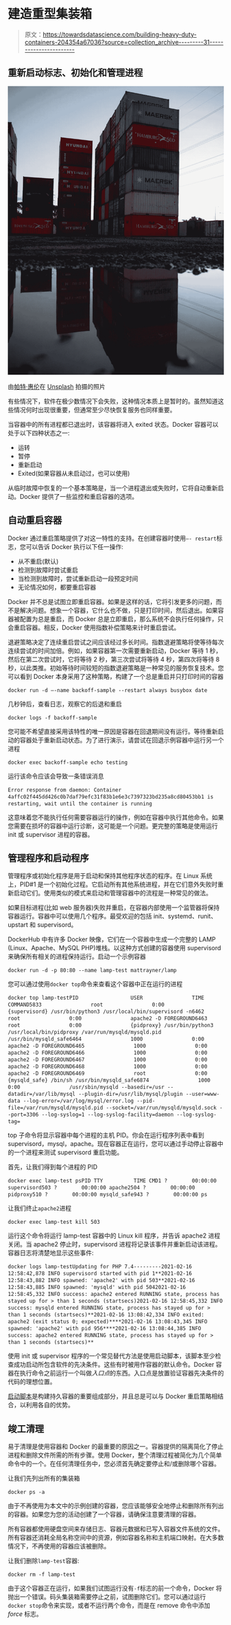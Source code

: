 # 建造重型集装箱

> 原文：<https://towardsdatascience.com/building-heavy-duty-containers-204354a67036?source=collection_archive---------31----------------------->

## 重新启动标志、初始化和管理进程

![](img/55ca6caf13cfb753a82a0a7e632a030a.png)

由[帕特·惠伦](https://unsplash.com/@patwhelen?utm_source=unsplash&utm_medium=referral&utm_content=creditCopyText)在 [Unsplash](https://unsplash.com/s/photos/heavy-duty?utm_source=unsplash&utm_medium=referral&utm_content=creditCopyText) 拍摄的照片

有些情况下，软件在极少数情况下会失败，这种情况本质上是暂时的。虽然知道这些情况何时出现很重要，但通常至少尽快恢复服务也同样重要。

当容器中的所有进程都已退出时，该容器将进入 exited 状态。Docker 容器可以处于以下四种状态之一:

*   运转
*   暂停
*   重新启动
*   Exited(如果容器从未启动过，也可以使用)

从临时故障中恢复的一个基本策略是，当一个进程退出或失败时，它将自动重新启动。Docker 提供了一些监控和重启容器的选项。

## 自动重启容器

Docker 通过重启策略提供了对这一特性的支持。在创建容器时使用`—- restart`标志，您可以告诉 Docker 执行以下任一操作:

*   从不重启(默认)
*   检测到故障时尝试重启
*   当检测到故障时，尝试重新启动一段预定时间
*   无论情况如何，都要重启容器

Docker 并不总是试图立即重启容器。如果是这样的话，它将引发更多的问题，而不是解决问题。想象一个容器，它什么也不做，只是打印时间，然后退出。如果容器被配置为总是重启，而 Docker 总是立即重启，那么系统不会执行任何操作，只会重启容器。相反，Docker 使用指数补偿策略来计时重启尝试。

退避策略决定了连续重启尝试之间应该经过多长时间。指数退避策略将使等待每次连续尝试的时间加倍。例如，如果容器第一次需要重新启动，Docker 等待 1 秒，然后在第二次尝试时，它将等待 2 秒，第三次尝试将等待 4 秒，第四次将等待 8 秒，以此类推。初始等待时间较短的指数退避策略是一种常见的服务恢复技术。您可以看到 Docker 本身采用了这种策略，构建了一个总是重启并只打印时间的容器

```
docker run -d —-name backoff-sample --restart always busybox date
```

几秒钟后，查看日志，观察它的后退和重启

```
docker logs -f backoff-sample
```

您可能不希望直接采用该特性的唯一原因是容器在回退期间没有运行。等待重新启动的容器处于重新启动状态。为了进行演示，请尝试在回退示例容器中运行另一个进程

```
docker exec backoff-sample echo testing
```

运行该命令应该会导致一条错误消息

```
Error response from daemon: Container 4affc02f445dd426c0b7daf79efc31f83b1e6e3c7397323bd235a8cd80453bb1 is restarting, wait until the container is running
```

这意味着您不能执行任何需要容器运行的操作，例如在容器中执行其他命令。如果您需要在损坏的容器中运行诊断，这可能是一个问题。更完整的策略是使用运行 init 或 supervisor 进程的容器。

## 管理程序和启动程序

管理程序或初始化程序是用于启动和保持其他程序状态的程序。在 Linux 系统上，PID#1 是一个初始化过程。它启动所有其他系统进程，并在它们意外失败时重新启动它们。使用类似的模式来启动和管理容器中的流程是一种常见的做法。

如果目标进程(比如 web 服务器)失败并重启，在容器内部使用一个监管器将保持容器运行。容器中可以使用几个程序。最受欢迎的包括 init、systemd、runit、upstart 和 supervisord。

DockerHub 中有许多 Docker 映像，它们在一个容器中生成一个完整的 LAMP (Linux、Apache、MySQL PHP)堆栈。以这种方式创建的容器使用 supervisord 来确保所有相关的进程保持运行。启动一个示例容器

```
docker run -d -p 80:80 --name lamp-test mattrayner/lamp
```

您可以通过使用`docker top`命令来查看这个容器中正在运行的进程

```
docker top lamp-testPID                 USER                TIME                COMMAND5833                root                0:00                {supervisord} /usr/bin/python3 /usr/local/bin/supervisord -n6462                root                0:00                apache2 -D FOREGROUND6463                root                0:00                {pidproxy} /usr/bin/python3 /usr/local/bin/pidproxy /var/run/mysqld/mysqld.pid /usr/bin/mysqld_safe6464                1000                0:00                apache2 -D FOREGROUND6465                1000                0:00                apache2 -D FOREGROUND6466                1000                0:00                apache2 -D FOREGROUND6467                1000                0:00                apache2 -D FOREGROUND6468                1000                0:00                apache2 -D FOREGROUND6469                root                0:00                {mysqld_safe} /bin/sh /usr/bin/mysqld_safe6874                1000                0:00                /usr/sbin/mysqld --basedir=/usr --datadir=/var/lib/mysql --plugin-dir=/usr/lib/mysql/plugin --user=www-data --log-error=/var/log/mysql/error.log --pid-file=/var/run/mysqld/mysqld.pid --socket=/var/run/mysqld/mysqld.sock --port=3306 --log-syslog=1 --log-syslog-facility=daemon --log-syslog-tag=
```

top 子命令将显示容器中每个进程的主机 PID。你会在运行程序列表中看到 supervisord，mysql，apache。现在容器正在运行，您可以通过手动停止容器中的一个进程来测试 supervisord 重启功能。

首先，让我们得到每个进程的 PID

```
docker exec lamp-test psPID TTY          TIME CMD1 ?        00:00:00 supervisord503 ?        00:00:00 apache2504 ?        00:00:00 pidproxy510 ?        00:00:00 mysqld_safe943 ?        00:00:00 ps
```

让我们终止`apache2`进程

```
docker exec lamp-test kill 503
```

运行这个命令将运行 lamp-test 容器中的 Linux kill 程序，并告诉 apache2 进程关闭。当 apache2 停止时，supervisord 进程将记录该事件并重新启动该进程。容器日志将清楚地显示这些事件:

```
docker logs lamp-testUpdating for PHP 7.4---------2021-02-16 12:58:42,878 INFO supervisord started with pid 1**2021-02-16 12:58:43,882 INFO spawned: 'apache2' with pid 503**2021-02-16 12:58:43,885 INFO spawned: 'mysqld' with pid 5042021-02-16 12:58:45,332 INFO success: apache2 entered RUNNING state, process has stayed up for > than 1 seconds (startsecs)2021-02-16 12:58:45,332 INFO success: mysqld entered RUNNING state, process has stayed up for > than 1 seconds (startsecs)**2021-02-16 13:08:42,334 INFO exited: apache2 (exit status 0; expected)****2021-02-16 13:08:43,345 INFO spawned: 'apache2' with pid 956****2021-02-16 13:08:44,385 INFO success: apache2 entered RUNNING state, process has stayed up for > than 1 seconds (startsecs)**
```

使用 init 或 supervisor 程序的一个常见替代方法是使用启动脚本，该脚本至少检查成功启动所包含软件的先决条件。这些有时被用作容器的默认命令。Docker 容器在执行命令之前运行一个叫做*入口点*的东西。入口点是放置验证容器先决条件的代码的理想位置。

[启动脚本](https://docs.docker.com/config/containers/multi-service_container/)是构建持久容器的重要组成部分，并且总是可以与 Docker 重启策略相结合，以利用各自的优势。

## 竣工清理

易于清理是使用容器和 Docker 的最重要的原因之一。容器提供的隔离简化了停止进程和删除文件所需的所有步骤。使用 Docker，整个清理过程被简化为几个简单命令中的一个。在任何清理任务中，您必须首先确定要停止和/或删除哪个容器。

让我们先列出所有的集装箱

```
docker ps -a
```

由于不再使用为本文中的示例创建的容器，您应该能够安全地停止和删除所有列出的容器。如果您为您的活动创建了一个容器，请确保注意要清理的容器。

所有容器都使用硬盘空间来存储日志、容器元数据和已写入容器文件系统的文件。所有容器还消耗全局名称空间中的资源，例如容器名称和主机端口映射。在大多数情况下，不再使用的容器应该被删除。

让我们删除`lamp-test`容器:

```
docker rm -f lamp-test
```

由于这个容器正在运行，如果我们试图运行没有`-f`标志的前一个命令，Docker 将抛出一个错误。码头集装箱需要停止之前，试图删除它们。您可以通过运行`docker stop`命令来实现，或者不运行两个命令，而是在 remove 命令中添加 *force* 标志。